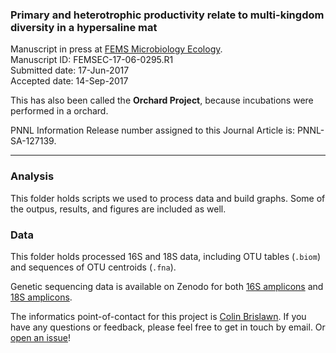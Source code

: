 ### Primary and heterotrophic productivity relate to multi-kingdom diversity in a hypersaline mat

Manuscript in press at [FEMS Microbiology Ecology](https://academic.oup.com/femsec). <br>
Manuscript ID: FEMSEC-17-06-0295.R1 <br>
Submitted date: 17-Jun-2017 <br>
Accepted date: 14-Sep-2017

This has also been called the **Orchard Project**, because incubations were performed in a orchard.

PNNL Information Release number assigned to this Journal Article is: PNNL-SA-127139.

---

### Analysis

This folder holds scripts we used to process data and build graphs. Some of the outpus, results, and figures are included as well.

### Data

This folder holds processed 16S and 18S data, including OTU tables (`.biom`) and sequences of OTU centroids (`.fna`).

Genetic sequencing data is available on Zenodo for both [16S amplicons](https://zenodo.org/record/803376) and [18S amplicons](https://zenodo.org/record/803476).

The informatics point-of-contact for this project is [Colin Brislawn](https://www.github.com/colinbrislawn).
If you have any questions or feedback, please feel free to get in touch by email.
Or [open an issue](https://github.com/pnnl/bernstein-2017-productivity-and-diversity-2/issues)!
